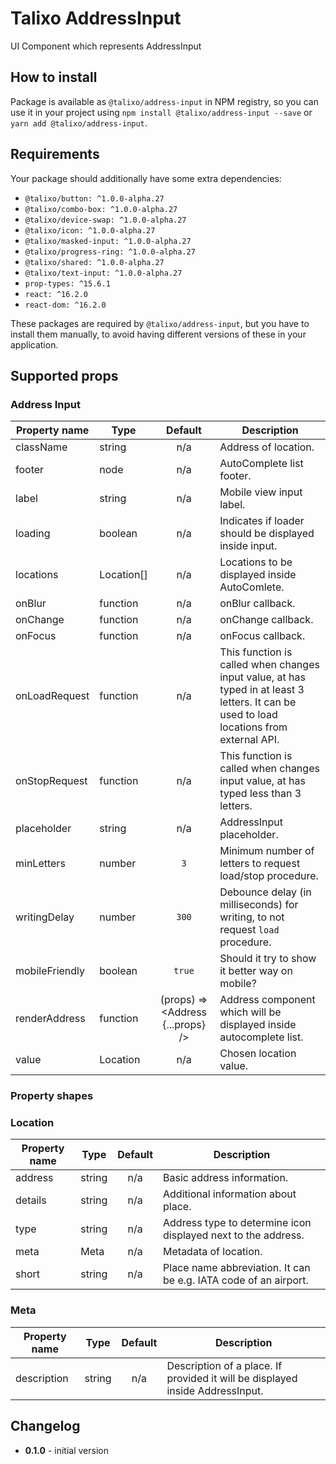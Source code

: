 # Talixo AddressInput

UI Component which represents AddressInput

## How to install

Package is available as `@talixo/address-input` in NPM registry, so you can use it in your project
using `npm install @talixo/address-input --save` or `yarn add @talixo/address-input`.

## Requirements

Your package should additionally have some extra dependencies:

- `@talixo/button: ^1.0.0-alpha.27`
- `@talixo/combo-box: ^1.0.0-alpha.27`
- `@talixo/device-swap: ^1.0.0-alpha.27`
- `@talixo/icon: ^1.0.0-alpha.27`
- `@talixo/masked-input: ^1.0.0-alpha.27`
- `@talixo/progress-ring: ^1.0.0-alpha.27`
- `@talixo/shared: ^1.0.0-alpha.27`
- `@talixo/text-input: ^1.0.0-alpha.27`
- `prop-types: ^15.6.1`
- `react: ^16.2.0`
- `react-dom: ^16.2.0`

These packages are required by `@talixo/address-input`, but you have to install them manually,
to avoid having different versions of these in your application.

## Supported props

### Address Input

Property name  | Type        | Default                           | Description                    
---------------|-------------|:---------------------------------:|--------------------------------
className      | string      | n/a                               | Address of location.
footer         | node        | n/a                               | AutoComplete list footer.
label          | string      | n/a                               | Mobile view input label.
loading        | boolean     | n/a                               | Indicates if loader should be displayed inside input.
locations      | Location[]  | n/a                               | Locations to be displayed inside AutoComlete.
onBlur         | function    | n/a                               | onBlur callback.
onChange       | function    | n/a                               | onChange callback.
onFocus        | function    | n/a                               | onFocus callback.
onLoadRequest  | function    | n/a                               | This function is called when changes input value, at has typed in at least 3 letters. It can be used to load locations from external API.
onStopRequest  | function    | n/a                               | This function is called when changes input value, at has typed less than 3 letters.
placeholder    | string      | n/a                               | AddressInput placeholder.
minLetters     | number      | `3`                               | Minimum number of letters to request load/stop procedure.
writingDelay   | number      | `300`                             | Debounce delay (in milliseconds) for writing, to not request `load` procedure.
mobileFriendly | boolean     | `true`                            | Should it try to show it better way on mobile?
renderAddress  | function    | (props) => <Address {...props} /> | Address component which will be displayed inside autocomplete list.
value          | Location    | n/a                               | Chosen location value.

### Property shapes

### Location

Property name | Type      | Default | Description                    
--------------|-----------|:-------:|--------------------------------
address       | string    | n/a     | Basic address information.
details       | string    | n/a     | Additional information about place.
type          | string    | n/a     | Address type to determine icon displayed next to the address.
meta          | Meta      | n/a     | Metadata of location.
short         | string    | n/a     | Place name abbreviation. It can be e.g. IATA code of an airport.

### Meta

Property name | Type      | Default | Description                    
--------------|-----------|:-------:|--------------------------------
description   | string    | n/a     | Description of a place. If provided it will be displayed inside AddressInput.


## Changelog

- **0.1.0** - initial version

